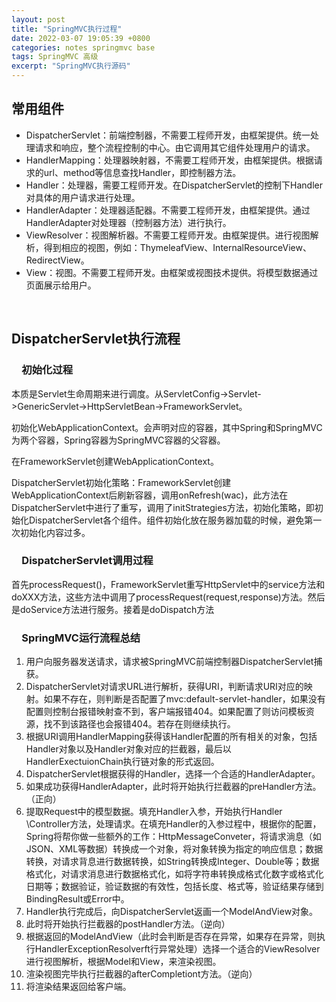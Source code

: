 ```yaml
---
layout: post
title: "SpringMVC执行过程"
date: 2022-03-07 19:05:39 +0800
categories: notes springmvc base
tags: SpringMVC 高级
excerpt: "SpringMVC执行源码"
---
```


## 常用组件

+ DispatcherServlet：前端控制器，不需要工程师开发，由框架提供。统一处理请求和响应，整个流程控制的中心。由它调用其它组件处理用户的请求。
+ HandlerMapping：处理器映射器，不需要工程师开发，由框架提供。根据请求的url、method等信息查找Handler，即控制器方法。
+ Handler：处理器，需要工程师开发。在DispatcherServlet的控制下Handler对具体的用户请求进行处理。
+ HandlerAdapter：处理器适配器。不需要工程师开发，由框架提供。通过HandlerAdapter对处理器（控制器方法）进行执行。
+ ViewResolver：视图解析器。不需要工程师开发。由框架提供。进行视图解析，得到相应的视图，例如：ThymeleafView、InternalResourceView、RedirectView。
+ View：视图。不需要工程师开发。由框架或视图技术提供。将模型数据通过页面展示给用户。

&emsp;

## DispatcherServlet执行流程

### &emsp;初始化过程

本质是Servlet生命周期来进行调度。从ServletConfig->Servlet->GenericServlet->HttpServletBean->FrameworkServlet。

初始化WebApplicationContext。会声明对应的容器，其中Spring和SpringMVC为两个容器，Spring容器为SpringMVC容器的父容器。

在FrameworkServlet创建WebApplicationContext。

DispatcherServlet初始化策略：FrameworkServlet创建WebApplicationContext后刷新容器，调用onRefresh(wac)，此方法在DispatcherServlet中进行了重写，调用了initStrategies方法，初始化策略，即初始化DispatcherServlet各个组件。组件初始化放在服务器加载的时候，避免第一次初始化内容过多。

### &emsp;DispatcherServlet调用过程

首先processRequest()，FrameworkServlet重写HttpServlet中的service方法和doXXX方法，这些方法中调用了processRequest(request,response)方法。然后是doService方法进行服务。接着是doDispatch方法

### &emsp;SpringMVC运行流程总结

1. 用户向服务器发送请求，请求被SpringMVC前端控制器DispatcherServlet捕获。
2. DispatcherServlet对请求URL进行解析，获得URI，判断请求URI对应的映射。如果不存在，则判断是否配置了mvc:default-servlet-handler，如果没有配置则控制台报错映射查不到，客户端报错404。如果配置了则访问模板资源，找不到该路径也会报错404。若存在则继续执行。
3. 根据URI调用HandlerMapping获得该Handler配置的所有相关的对象，包括Handler对象以及Handler对象对应的拦截器，最后以HandlerExectuionChain执行链对象的形式返回。
4. DispatcherServlet根据获得的Handler，选择一个合适的HandlerAdapter。
5. 如果成功获得HandlerAdapter，此时将开始执行拦截器的preHandler方法。（正向）
6. 提取Request中的模型数据。填充Handler入参，开始执行Handler \Controller方法，处理请求。在填充Handler的入参过程中，根据你的配置，Spring将帮你做一些额外的工作：HttpMessageConveter，将请求淌息（如JSON、XML等数据）转换成一个对象，将对象转换为指定的响应信息；数据转换，对请求背息进行数据转换，如String转换成Integer、Double等；数据格式化，对请求消息进行数据格式化，如将字符串转换成格式化数字或格式化日期等；数据验证，验证数据的有效性，包括长度、格式等，验证结果存储到BindingResult或Error中。
7. Handler执行完成后，向DispatcherServlet返画一个ModelAndView对象。
8. 此时将开始执行拦截器的postHandler方法。（逆向）
9. 根据返回的ModelAndView（此时会判断是否存在异常，如果存在异常，则执行HandlerExceptionResolverft行异常处理）选择一个适合的ViewResolver进行视图解析，根据Model和View，来渲染视图。
10. 渲染视图完毕执行拦截器的afterCompletiont方法。（逆向）
11. 将渲染结果返回给客户端。
